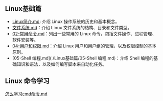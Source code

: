 ## Linux基础篇

- [Linux简介.md](./Linux简介.md): 介绍 Linux 操作系统的历史和基本概念。
- [文件系统.md](./文件系统.md)：介绍 Linux 文件系统的结构、目录和文件类型。
- [02-常用命令.md](./Linux基础篇/02-常用命令.md)：列出一些常用的 Linux 命令，包括文件操作、进程管理、软件安装等。
- [04-用户和权限.md](./Linux基础篇/04-用户和权限.md)：介绍 Linux 用户和用户组的管理，以及权限控制的基本原则。
- [05-Shell 编程.md](./Linux基础篇/05-Shell 编程.md)：介绍 Shell 编程的基础知识和语法，以及如何编写脚本来自动化任务。





## Linux 命令学习

[怎么学习cmd命令.md](./怎么学习cmd命令.md)
